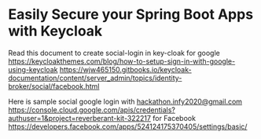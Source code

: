 Easily Secure your Spring Boot Apps with Keycloak
=================================================
Read this document to create social-login in key-cloak for google https://keycloakthemes.com/blog/how-to-setup-sign-in-with-google-using-keycloak
https://wjw465150.gitbooks.io/keycloak-documentation/content/server_admin/topics/identity-broker/social/facebook.html


Here is sample social google login with hackathon.infy2020@gmail.com
https://console.cloud.google.com/apis/credentials?authuser=1&project=reverberant-kit-322217
for Facebook
https://developers.facebook.com/apps/524124175370405/settings/basic/
